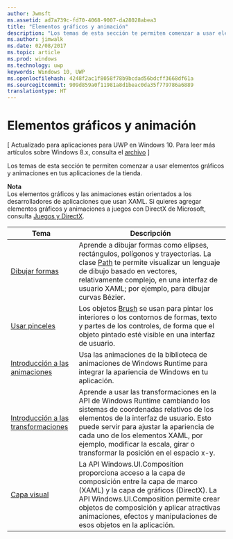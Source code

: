 ```yaml
---
author: Jwmsft
ms.assetid: ad7a739c-fd70-4068-9007-da28028abea3
title: "Elementos gráficos y animación"
description: "Los temas de esta sección te permiten comenzar a usar elementos gráficos y animaciones en tus aplicaciones de la tienda."
ms.author: jimwalk
ms.date: 02/08/2017
ms.topic: article
ms.prod: windows
ms.technology: uwp
keywords: Windows 10, UWP
ms.openlocfilehash: 4248f2ac1f8058f78b9bcdad56bdcff3668df61a
ms.sourcegitcommit: 909d859a0f11981a8d1beac0da35f779786a6889
translationtype: HT
---
```

# <a name="graphics-and-animation"></a>Elementos gráficos y animación

\[ Actualizado para aplicaciones para UWP en Windows 10. Para leer más artículos sobre Windows 8.x, consulta el [archivo](http://go.microsoft.com/fwlink/p/?linkid=619132) \]

Los temas de esta sección te permiten comenzar a usar elementos gráficos y animaciones en tus aplicaciones de la tienda.

**Nota**  
Los elementos gráficos y las animaciones están orientados a los desarrolladores de aplicaciones que usan XAML. Si quieres agregar elementos gráficos y animaciones a juegos con DirectX de Microsoft, consulta [Juegos y DirectX](https://msdn.microsoft.com/library/windows/apps/Mt228375).

 

| Tema | Descripción |
|-------|-------------|
| [Dibujar formas](drawing-shapes.md) | Aprende a dibujar formas como elipses, rectángulos, polígonos y trayectorias. La clase [Path](https://msdn.microsoft.com/library/windows/apps/BR243355) te permite visualizar un lenguaje de dibujo basado en vectores, relativamente complejo, en una interfaz de usuario XAML; por ejemplo, para dibujar curvas Bézier. |
| [Usar pinceles](using-brushes.md) | Los objetos [Brush](https://msdn.microsoft.com/library/windows/apps/BR228076) se usan para pintar los interiores o los contornos de formas, texto y partes de los controles, de forma que el objeto pintado esté visible en una interfaz de usuario. |
| [Introducción a las animaciones](animations-overview.md) | Usa las animaciones de la biblioteca de animaciones de Windows Runtime para integrar la apariencia de Windows en tu aplicación. |
| [Introducción a las transformaciones](transforms-overview.md)  | Aprende a usar las transformaciones en la API de Windows Runtime cambiando los sistemas de coordenadas relativos de los elementos de la interfaz de usuario. Esto puede servir para ajustar la apariencia de cada uno de los elementos XAML, por ejemplo, modificar la escala, girar o transformar la posición en el espacio x-y. |
| [Capa visual](visual-layer.md) | La API Windows.UI.Composition proporciona acceso a la capa de composición entre la capa de marco (XAML) y la capa de gráficos (DirectX). La API Windows.UI.Composition permite crear objetos de composición y aplicar atractivas animaciones, efectos y manipulaciones de esos objetos en la aplicación. |

 

 

 




